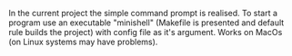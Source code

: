 In the current project the simple command prompt is realised. To start a program use an executable "minishell" (Makefile is presented and default rule builds the project) with config file as it's argument. Works on MacOs (on Linux systems may have problems).
